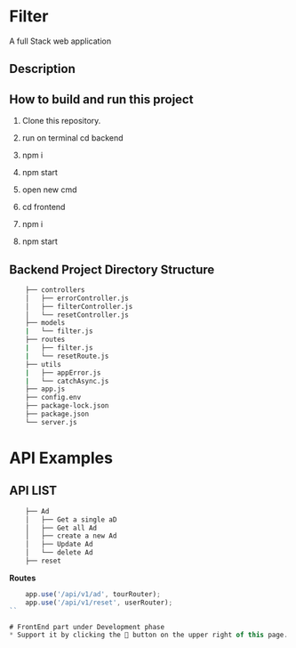 # Filter 
A full Stack web application

## Description
## **How to build and run this project**
1. Clone this repository.
2. run on terminal cd backend 
3.   npm i
4.   npm start 

5. open new cmd
6. cd frontend
7. npm i 
8. npm start


## **Backend Project Directory Structure**
```bash
    ├── controllers
    │   ├── errorController.js
    │   ├── filterController.js
    │   └── resetController.js
    ├── models
    |   └── filter.js
    ├── routes
    |   ├── filter.js
    |   └── resetRoute.js
    ├── utils
    |   ├── appError.js
    |   └── catchAsync.js
    ├── app.js
    ├── config.env
    ├── package-lock.json
    ├── package.json
    └── server.js
```

# API Examples

## **API LIST**
```bash
    ├── Ad 
    │   ├── Get a single aD
    │   ├── Get all Ad
    │   ├── create a new Ad
    │   ├── Update Ad
    │   └── delete Ad
    ├── reset
```
**Routes**
```javascript
    app.use('/api/v1/ad', tourRouter);
    app.use('/api/v1/reset', userRouter);
``

# FrontEnd part under Development phase
* Support it by clicking the 🌟 button on the upper right of this page. ❤️